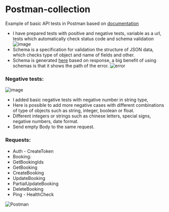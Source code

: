 # Postman-collection
Example of basic API tests in Postman based on [documentation](https://restful-booker.herokuapp.com/apidoc/index.html) 
- I have prepared tests with positive and negative tests, variable as a url, tests which automatically check status code and schema validation
![image](https://github.com/ArtemActum/postman-collection/assets/102807433/51f2643e-51dd-4738-82be-4f81e7599ebc)
- Schema is a specification for validation the structure of JSON data, which checks type of object and name of fields and other.
- Schema is generated [here](https://www.jsonschema.net/) based on response, a big benefit of using schemas is that it shows the path of the error. 
![error](https://github.com/ArtemActum/postman-collection/assets/102807433/9dd74173-0447-4abc-b291-e0e6c4d6c3f1)
### Negative tests:
![image](https://github.com/ArtemActum/postman-collection/assets/102807433/d5a75b4d-8f00-4868-8a77-6fd29405a82e)
- I added basic negative tests with negative number in string type, 
- Here is possible to add more negative cases with different combinations of type of objects such as string, integer, boolean or float. 
- Different integers or strings such as chinese letters, special signs, negative numbers, date format.
- Send empty Body to the same request.

### Requests:
- Auth - CreateToken
- Booking:
- GetBookingIds
- GetBooking
- CreateBooking
- UpdateBooking
- PartialUpdateBooking
- DeleteBooking
- Ping - HealthCheck

![Postman](https://github.com/ArtemActum/postman-collection/assets/102807433/0e0c590c-1b7e-4942-a6b6-fe54e2e1109f)
